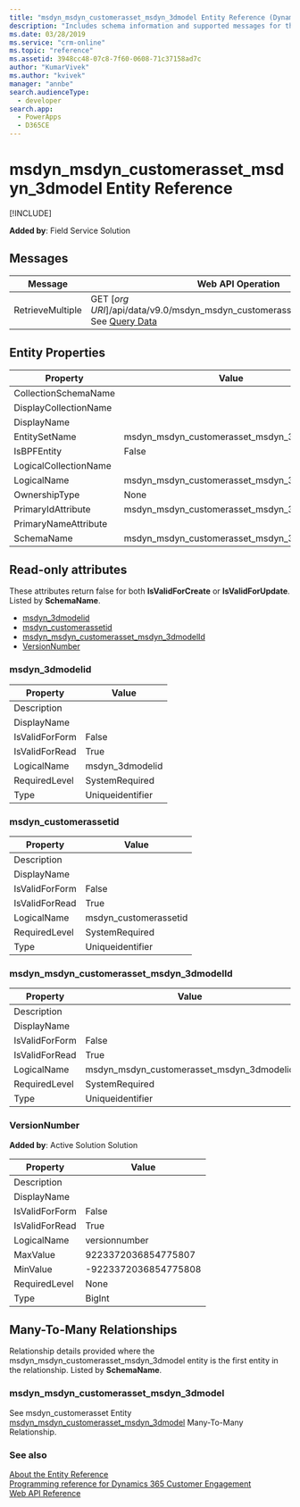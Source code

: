 ```yaml
---
title: "msdyn_msdyn_customerasset_msdyn_3dmodel Entity Reference (Dynamics 365 for Customer Engagement)| MicrosoftDocs"
description: "Includes schema information and supported messages for the msdyn_msdyn_customerasset_msdyn_3dmodel entity."
ms.date: 03/28/2019
ms.service: "crm-online"
ms.topic: "reference"
ms.assetid: 3948cc48-07c8-7f60-0608-71c37158ad7c
author: "KumarVivek"
ms.author: "kvivek"
manager: "annbe"
search.audienceType: 
  - developer
search.app: 
  - PowerApps
  - D365CE
---
```

# msdyn_msdyn_customerasset_msdyn_3dmodel Entity Reference

[!INCLUDE[](../../includes/cc_applies_to_update_9_0_0.md)]



**Added by**: Field Service Solution


## Messages

|Message|Web API Operation|SDK Assembly|
|-|-|-|
|RetrieveMultiple|GET [*org URI*]/api/data/v9.0/msdyn_msdyn_customerasset_msdyn_3dmodelset<br />See [Query Data](/powerapps/developer/common-data-service/webapi/query-data-web-api)|<xref:Microsoft.Xrm.Sdk.Messages.RetrieveMultipleRequest> or <br /><xref:Microsoft.Xrm.Sdk.IOrganizationService.RetrieveMultiple*>|

## Entity Properties

|Property|Value|
|--------|-----|
|CollectionSchemaName||
|DisplayCollectionName||
|DisplayName||
|EntitySetName|msdyn_msdyn_customerasset_msdyn_3dmodelset|
|IsBPFEntity|False|
|LogicalCollectionName||
|LogicalName|msdyn_msdyn_customerasset_msdyn_3dmodel|
|OwnershipType|None|
|PrimaryIdAttribute|msdyn_msdyn_customerasset_msdyn_3dmodelid|
|PrimaryNameAttribute||
|SchemaName|msdyn_msdyn_customerasset_msdyn_3dmodel|

<a name="read-only-attributes"></a>

## Read-only attributes

These attributes return false for both **IsValidForCreate** or **IsValidForUpdate**. Listed by **SchemaName**.

- [msdyn_3dmodelid](#BKMK_msdyn_3dmodelid)
- [msdyn_customerassetid](#BKMK_msdyn_customerassetid)
- [msdyn_msdyn_customerasset_msdyn_3dmodelId](#BKMK_msdyn_msdyn_customerasset_msdyn_3dmodelId)
- [VersionNumber](#BKMK_VersionNumber)


### <a name="BKMK_msdyn_3dmodelid"></a> msdyn_3dmodelid

|Property|Value|
|--------|-----|
|Description||
|DisplayName||
|IsValidForForm|False|
|IsValidForRead|True|
|LogicalName|msdyn_3dmodelid|
|RequiredLevel|SystemRequired|
|Type|Uniqueidentifier|


### <a name="BKMK_msdyn_customerassetid"></a> msdyn_customerassetid

|Property|Value|
|--------|-----|
|Description||
|DisplayName||
|IsValidForForm|False|
|IsValidForRead|True|
|LogicalName|msdyn_customerassetid|
|RequiredLevel|SystemRequired|
|Type|Uniqueidentifier|


### <a name="BKMK_msdyn_msdyn_customerasset_msdyn_3dmodelId"></a> msdyn_msdyn_customerasset_msdyn_3dmodelId

|Property|Value|
|--------|-----|
|Description||
|DisplayName||
|IsValidForForm|False|
|IsValidForRead|True|
|LogicalName|msdyn_msdyn_customerasset_msdyn_3dmodelid|
|RequiredLevel|SystemRequired|
|Type|Uniqueidentifier|


### <a name="BKMK_VersionNumber"></a> VersionNumber

**Added by**: Active Solution Solution

|Property|Value|
|--------|-----|
|Description||
|DisplayName||
|IsValidForForm|False|
|IsValidForRead|True|
|LogicalName|versionnumber|
|MaxValue|9223372036854775807|
|MinValue|-9223372036854775808|
|RequiredLevel|None|
|Type|BigInt|

<a name="manytomany"></a>

## Many-To-Many Relationships

Relationship details provided where the msdyn_msdyn_customerasset_msdyn_3dmodel entity is the first entity in the relationship. Listed by **SchemaName**.


### <a name="BKMK_msdyn_msdyn_customerasset_msdyn_3dmodel"></a> msdyn_msdyn_customerasset_msdyn_3dmodel

See msdyn_customerasset Entity [msdyn_msdyn_customerasset_msdyn_3dmodel](msdyn_customerasset.md#BKMK_msdyn_msdyn_customerasset_msdyn_3dmodel) Many-To-Many Relationship.

### See also

[About the Entity Reference](../about-entity-reference.md)<br />
[Programming reference for Dynamics 365 Customer Engagement](../programming-reference.md)<br />
[Web API Reference](/dynamics365/customer-engagement/web-api/about)<br />
<xref href="Microsoft.Dynamics.CRM.msdyn_msdyn_customerasset_msdyn_3dmodel?text=msdyn_msdyn_customerasset_msdyn_3dmodel EntityType" />